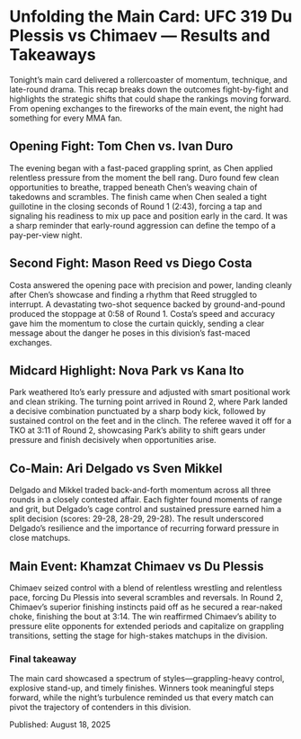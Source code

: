 # Unfolding the Main Card: UFC 319 Du Plessis vs Chimaev — Results and Takeaways

Tonight’s main card delivered a rollercoaster of momentum, technique, and late-round drama. This recap breaks down the outcomes fight-by-fight and highlights the strategic shifts that could shape the rankings moving forward. From opening exchanges to the fireworks of the main event, the night had something for every MMA fan.

## Opening Fight: Tom Chen vs. Ivan Duro
The evening began with a fast-paced grappling sprint, as Chen applied relentless pressure from the moment the bell rang. Duro found few clean opportunities to breathe, trapped beneath Chen’s weaving chain of takedowns and scrambles. The finish came when Chen sealed a tight guillotine in the closing seconds of Round 1 (2:43), forcing a tap and signaling his readiness to mix up pace and position early in the card. It was a sharp reminder that early-round aggression can define the tempo of a pay-per-view night.

## Second Fight: Mason Reed vs Diego Costa
Costa answered the opening pace with precision and power, landing cleanly after Chen’s showcase and finding a rhythm that Reed struggled to interrupt. A devastating two-shot sequence backed by ground-and-pound produced the stoppage at 0:58 of Round 1. Costa’s speed and accuracy gave him the momentum to close the curtain quickly, sending a clear message about the danger he poses in this division’s fast-maced exchanges.

## Midcard Highlight: Nova Park vs Kana Ito
Park weathered Ito’s early pressure and adjusted with smart positional work and clean striking. The turning point arrived in Round 2, where Park landed a decisive combination punctuated by a sharp body kick, followed by sustained control on the feet and in the clinch. The referee waved it off for a TKO at 3:11 of Round 2, showcasing Park’s ability to shift gears under pressure and finish decisively when opportunities arise.

## Co-Main: Ari Delgado vs Sven Mikkel
Delgado and Mikkel traded back-and-forth momentum across all three rounds in a closely contested affair. Each fighter found moments of range and grit, but Delgado’s cage control and sustained pressure earned him a split decision (scores: 29-28, 28-29, 29-28). The result underscored Delgado’s resilience and the importance of recurring forward pressure in close matchups.

## Main Event: Khamzat Chimaev vs Du Plessis
Chimaev seized control with a blend of relentless wrestling and relentless pace, forcing Du Plessis into several scrambles and reversals. In Round 2, Chimaev’s superior finishing instincts paid off as he secured a rear-naked choke, finishing the bout at 3:14. The win reaffirmed Chimaev’s ability to pressure elite opponents for extended periods and capitalize on grappling transitions, setting the stage for high-stakes matchups in the division.

### Final takeaway
The main card showcased a spectrum of styles—grappling-heavy control, explosive stand-up, and timely finishes. Winners took meaningful steps forward, while the night’s turbulence reminded us that every match can pivot the trajectory of contenders in this division.

Published: August 18, 2025
